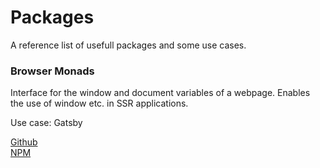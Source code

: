 # Packages
A reference list of usefull packages and some use cases.

### Browser Monads
Interface for the window and document variables of a webpage. Enables the use of window etc. in SSR applications.

Use case: Gatsby

[Github](https://github.com/Jense5/browser-monads)  
[NPM](https://www.npmjs.com/package/browser-monads)
